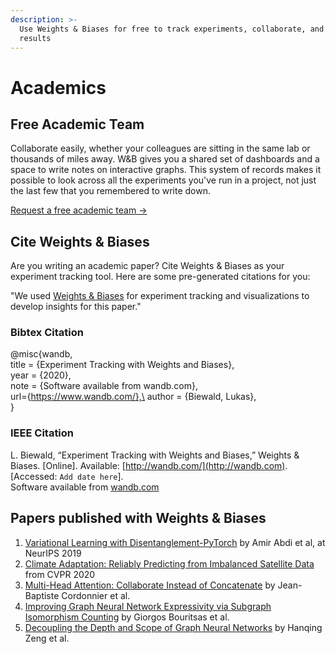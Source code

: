 ```yaml
---
description: >-
  Use Weights & Biases for free to track experiments, collaborate, and publish
  results
---
```


# Academics

## Free Academic Team

Collaborate easily, whether your colleagues are sitting in the same lab or thousands of miles away. W\&B gives you a shared set of dashboards and a space to write notes on interactive graphs. This system of records makes it possible to look across all the experiments you've run in a project, not just the last few that you remembered to write down.

[Request a free academic team →](https://www.wandb.com/academic)

## Cite Weights & Biases

Are you writing an academic paper? Cite Weights & Biases as your experiment tracking tool. Here are some pre-generated citations for you:

"We used [Weights & Biases](http://wandb.ai) for experiment tracking and visualizations to develop insights for this paper."

### Bibtex Citation

@misc{wandb,\
title = {Experiment Tracking with Weights and Biases},\
year = {2020},\
note = {Software available from wandb.com},\
url={https://www.wandb.com/},\
author = {Biewald, Lukas},\
}

### IEEE Citation

L. Biewald, “Experiment Tracking with Weights and Biases,” Weights & Biases. \[Online]. Available: [http://wandb.com/](http://wandb.com). \[Accessed: `Add date here`].\
Software available from [wandb.com](http://wandb.com)

## Papers published with Weights & Biases

1. [Variational Learning with Disentanglement-PyTorch](https://arxiv.org/pdf/1912.05184.pdf) by Amir Abdi et al, at NeurIPS 2019
2. [Climate Adaptation: Reliably Predicting from Imbalanced Satellite Data](https://openaccess.thecvf.com/content\_CVPRW\_2020/papers/w5/Rawal\_Climate\_Adaptation\_Reliably\_Predicting\_From\_Imbalanced\_Satellite\_Data\_CVPRW\_2020\_paper.pdf) from CVPR 2020
3. [Multi-Head Attention: Collaborate Instead of Concatenate](https://arxiv.org/pdf/2006.16362.pdf) by Jean-Baptiste Cordonnier et al.
4. [Improving Graph Neural Network Expressivity via Subgraph Isomorphism Counting](https://grlplus.github.io/papers/75.pdf) by Giorgos Bouritsas et al.
5. [Decoupling the Depth and Scope of Graph Neural Networks](https://openreview.net/pdf?id=\_IY3\_4psXuf) by Hanqing Zeng et al.&#x20;
